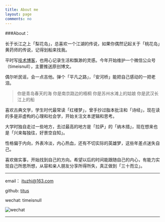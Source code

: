 ```yaml
---
title: About me
layout: page
comments: no
---
```



###About： 

长于长江之上「梨花岛」，总喜欢一个江湖的传说，如果你偶然记起关于「桃花岛」黄药师的传说，记得划船来找我。

平时写[技术博客](http://fuzhii.com/)，也用心记录生活和飘渺的灵感。今年开始维护一个微信公众号（timeisnull），主要推送原创博文。 

偶尔听民谣，会一点吉他。弹个「平凡之路」，「安河桥」能把自己感动的一把老泪。

> 你是青岛春天的海 你是南京路边的梧桐 你是苏州水滩上的姑娘 你是武汉长江上的船

喜欢古典文学，学生时代最常读「红楼梦」，曾手抄过脂本批注和「诗经」，现在读的多是非虚构的心理和社会学，开始关注文本逻辑和思考。

大学时独自走过一些地方，去过最高的地方是「拉萨」的「纳木措」，现在想来也是「兴来每独往，好景空自知」。

性格偏于内向，外表冷淡，内心热血，还有不切实际的英雄梦，这些年差点迷失自己。

喜欢做实事，开始找到自己的方向。希望以后的时间能跟随自己的内心，有能力实现自己所思所想，从容和亲人朋友分享所得所失，真正做到「三十而立」。


---------------------------

email： ituzhi@163.com

github: [titus](https://github.com/huangtuzhi)

wechat: timeisnull

![wechat](/assets/images/qrcode_for_mp)


----


